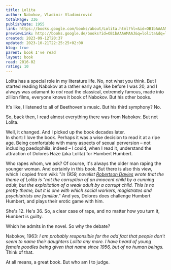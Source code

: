 ```yaml
---
title: Lolita
author: Nabokov, Vladimir Vladimirovič
totalPage: 336
publishDate: 1955
link: https://books.google.com/books/about/Lolita.html?hl=&id=OB1bAAAAMAAJ
previewLink: http://books.google.de/books?id=OB1bAAAAMAAJ&q=lolita&dq=lolita&hl=&as_pt=BOOKS&cd=18&source=gbs_api
created: 2023-09-12T20:37
updated: 2023-10-21T22:25:25+02:00
blog: true
parent: book I've read
layout: book
read: 2016-02
rating: 10
---
```


Lolita has a special role in my literature life.  No, not what you think.  But I started reading Nabokov at a rather early age, like before I was 20, and I always was adamant to _not_ read the classical, extremely famous, made into zillion films, everyone knows it book of Nabokov.  But his other books.

It's like, I listened to all of Beethoven's music.  But his third symphony?  No.

So, back then, I read almost everything there was from Nabokov.  But not Lolita.

Well, it changed.  And I picked up the book decades later.  
In short: I love the book. Perhaps it was a wise decision to read it at a ripe age.  Being comfortable with many aspects of sexual perversion – not including paedophilia, indeed – I could, when I read it, understand the attraction of Dolores Haze (aka Lolita) for Humbert Humbert.

Who rapes whom, we ask?  Of course, it's always the older man raping the younger woman.  And certainly in this book.  But there is also this view, which I copied from wiki: "_In 1959, novelist [Robertson Davies](https://en.wikipedia.org/wiki/Robertson_Davies "Robertson Davies") wrote that the theme of Lolita is "not the corruption of an innocent child by a cunning adult, but the exploitation of a weak adult by a corrupt child. This is no pretty theme, but it is one with which social workers, magistrates and psychiatrists are familiar_." And yes, Dolores does challenge Humbert Humbert, and plays their erotic game with him.

She's 12.  He's 36.  So, a clear case of rape, and no matter how you turn it, Humbert is guilty.

Which he admits in the novel. So why the debate?

Nabokov, 1963: _I am probably responsible for the odd fact that people don't seem to name their daughters Lolita any more. I have heard of young female poodles being given that name since 1956, but of no human beings._  Think of that.

At all means, a great book.  But who am I to judge.